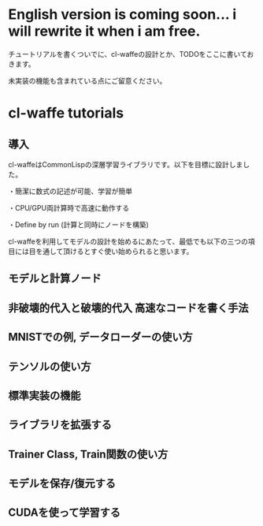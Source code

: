 
# English version is coming soon... i will rewrite it when i am free.

チュートリアルを書くついでに、cl-waffeの設計とか、TODOをここに書いておきます。

未実装の機能も含まれている点にご留意ください。

# cl-waffe tutorials

## 導入

cl-waffeはCommonLispの深層学習ライブラリです。以下を目標に設計しました。

・簡潔に数式の記述が可能、学習が簡単

・CPU/GPU両計算時で高速に動作する

・Define by run (計算と同時にノードを構築)

cl-waffeを利用してモデルの設計を始めるにあたって、最低でも以下の三つの項目には目を通して頂けるとすぐ使い始められると思います。

## モデルと計算ノード

## 非破壊的代入と破壊的代入 高速なコードを書く手法

## MNISTでの例, データローダーの使い方

## テンソルの使い方

## 標準実装の機能

## ライブラリを拡張する

## Trainer Class, Train関数の使い方

## モデルを保存/復元する

## CUDAを使って学習する